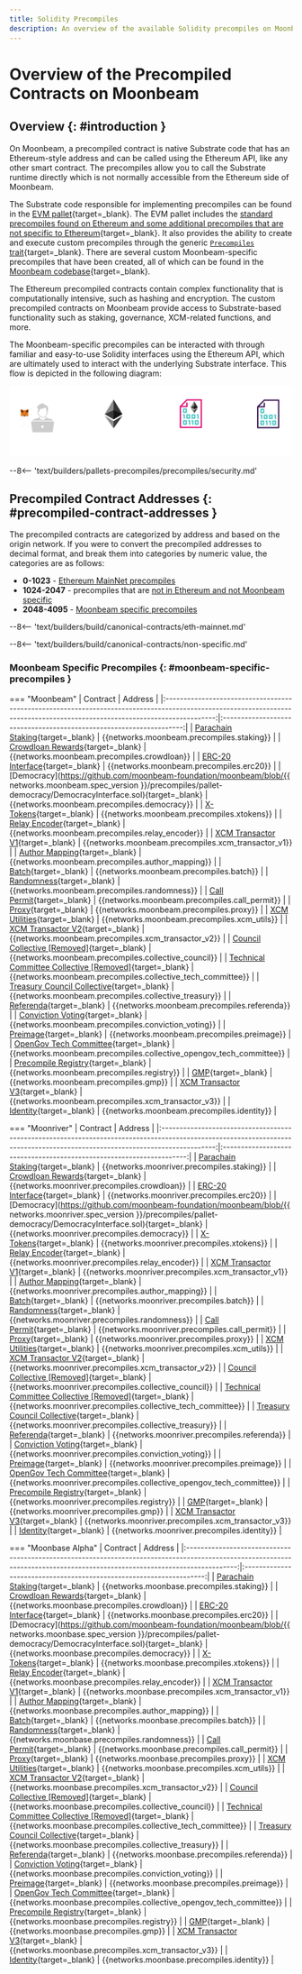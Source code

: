 ```yaml
---
title: Solidity Precompiles
description: An overview of the available Solidity precompiles on Moonbeam. Precompiles enable you to interact with Substrate features using the Ethereum API.
---
```


# Overview of the Precompiled Contracts on Moonbeam

## Overview {: #introduction }

On Moonbeam, a precompiled contract is native Substrate code that has an Ethereum-style address and can be called using the Ethereum API, like any other smart contract. The precompiles allow you to call the Substrate runtime directly which is not normally accessible from the Ethereum side of Moonbeam.

The Substrate code responsible for implementing precompiles can be found in the [EVM pallet](/learn/features/eth-compatibility/#evm-pallet){target=\_blank}. The EVM pallet includes the [standard precompiles found on Ethereum and some additional precompiles that are not specific to Ethereum](https://github.com/polkadot-evm/frontier/tree/master/frame/evm/precompile){target=\_blank}. It also provides the ability to create and execute custom precompiles through the generic [`Precompiles` trait](https://polkadot-evm.github.io/frontier/rustdocs/pallet_evm/trait.Precompile.html){target=\_blank}. There are several custom Moonbeam-specific precompiles that have been created, all of which can be found in the [Moonbeam codebase](https://github.com/moonbeam-foundation/moonbeam/tree/master/precompiles){target=\_blank}.

The Ethereum precompiled contracts contain complex functionality that is computationally intensive, such as hashing and encryption. The custom precompiled contracts on Moonbeam provide access to Substrate-based functionality such as staking, governance, XCM-related functions, and more.

The Moonbeam-specific precompiles can be interacted with through familiar and easy-to-use Solidity interfaces using the Ethereum API, which are ultimately used to interact with the underlying Substrate interface. This flow is depicted in the following diagram:

![Precompiled Contracts Diagram](/images/builders/pallets-precompiles/precompiles/overview/overview-1.webp)

--8<-- 'text/builders/pallets-precompiles/precompiles/security.md'

## Precompiled Contract Addresses {: #precompiled-contract-addresses }

The precompiled contracts are categorized by address and based on the origin network. If you were to convert the precompiled addresses to decimal format, and break them into categories by numeric value, the categories are as follows:

- **0-1023** - [Ethereum MainNet precompiles](#ethereum-mainnet-precompiles)
- **1024-2047** - precompiles that are [not in Ethereum and not Moonbeam specific](#non-moonbeam-specific-nor-ethereum-precomiles)
- **2048-4095** - [Moonbeam specific precompiles](#moonbeam-specific-precompiles)

--8<-- 'text/builders/build/canonical-contracts/eth-mainnet.md'

--8<-- 'text/builders/build/canonical-contracts/non-specific.md'

### Moonbeam Specific Precompiles {: #moonbeam-specific-precompiles }

=== "Moonbeam"
    |                                                                                  Contract                                                                                  |                               Address                               |
    |:--------------------------------------------------------------------------------------------------------------------------------------------------------------------------:|:-------------------------------------------------------------------:|
    |            [Parachain Staking](https://github.com/moonbeam-foundation/moonbeam/blob/master/precompiles/parachain-staking/StakingInterface.sol){target=\_blank}             |              {{networks.moonbeam.precompiles.staking}}              |
    |           [Crowdloan Rewards](https://github.com/moonbeam-foundation/moonbeam/blob/master/precompiles/crowdloan-rewards/CrowdloanInterface.sol){target=\_blank}            |             {{networks.moonbeam.precompiles.crowdloan}}             |
    |                    [ERC-20 Interface](https://github.com/moonbeam-foundation/moonbeam/blob/master/precompiles/balances-erc20/ERC20.sol){target=\_blank}                    |               {{networks.moonbeam.precompiles.erc20}}               |
    | [Democracy](https://github.com/moonbeam-foundation/moonbeam/blob/{{ networks.moonbeam.spec_version }}/precompiles/pallet-democracy/DemocracyInterface.sol){target=\_blank} |             {{networks.moonbeam.precompiles.democracy}}             |
    |                          [X-Tokens](https://github.com/moonbeam-foundation/moonbeam/blob/master/precompiles/xtokens/Xtokens.sol){target=\_blank}                           |              {{networks.moonbeam.precompiles.xtokens}}              |
    |                  [Relay Encoder](https://github.com/moonbeam-foundation/moonbeam/blob/master/precompiles/relay-encoder/RelayEncoder.sol){target=\_blank}                   |           {{networks.moonbeam.precompiles.relay_encoder}}           |
    |           [XCM Transactor V1](https://github.com/moonbeam-foundation/moonbeam/blob/master/precompiles/xcm-transactor/src/v1/XcmTransactorV1.sol){target=\_blank}           |         {{networks.moonbeam.precompiles.xcm_transactor_v1}}         |
    |            [Author Mapping](https://github.com/moonbeam-foundation/moonbeam/blob/master/precompiles/author-mapping/AuthorMappingInterface.sol){target=\_blank}             |          {{networks.moonbeam.precompiles.author_mapping}}           |
    |                              [Batch](https://github.com/moonbeam-foundation/moonbeam/blob/master/precompiles/batch/Batch.sol){target=\_blank}                              |               {{networks.moonbeam.precompiles.batch}}               |
    |                      [Randomness](https://github.com/moonbeam-foundation/moonbeam/blob/master/precompiles/randomness/Randomness.sol){target=\_blank}                       |            {{networks.moonbeam.precompiles.randomness}}             |
    |                     [Call Permit](https://github.com/moonbeam-foundation/moonbeam/blob/master/precompiles/call-permit/CallPermit.sol){target=\_blank}                      |            {{networks.moonbeam.precompiles.call_permit}}            |
    |                              [Proxy](https://github.com/moonbeam-foundation/moonbeam/blob/master/precompiles/proxy/Proxy.sol){target=\_blank}                              |               {{networks.moonbeam.precompiles.proxy}}               |
    |                      [XCM Utilities](https://github.com/moonbeam-foundation/moonbeam/blob/master/precompiles/xcm-utils/XcmUtils.sol){target=\_blank}                       |             {{networks.moonbeam.precompiles.xcm_utils}}             |
    |           [XCM Transactor V2](https://github.com/moonbeam-foundation/moonbeam/blob/master/precompiles/xcm-transactor/src/v2/XcmTransactorV2.sol){target=\_blank}           |         {{networks.moonbeam.precompiles.xcm_transactor_v2}}         |
    |             [Council Collective [Removed]](https://github.com/moonbeam-foundation/moonbeam/blob/master/precompiles/collective/Collective.sol){target=\_blank}              |        {{networks.moonbeam.precompiles.collective_council}}         |
    |       [Technical Committee Collective [Removed]](https://github.com/moonbeam-foundation/moonbeam/blob/master/precompiles/collective/Collective.sol){target=\_blank}        |     {{networks.moonbeam.precompiles.collective_tech_committee}}     |
    |              [Treasury Council Collective](https://github.com/moonbeam-foundation/moonbeam/blob/master/precompiles/collective/Collective.sol){target=\_blank}              |        {{networks.moonbeam.precompiles.collective_treasury}}        |
    |                        [Referenda](https://github.com/moonbeam-foundation/moonbeam/blob/master/precompiles/referenda/Referenda.sol){target=\_blank}                        |             {{networks.moonbeam.precompiles.referenda}}             |
    |            [Conviction Voting](https://github.com/moonbeam-foundation/moonbeam/blob/master/precompiles/conviction-voting/ConvictionVoting.sol){target=\_blank}             |         {{networks.moonbeam.precompiles.conviction_voting}}         |
    |                         [Preimage](https://github.com/moonbeam-foundation/moonbeam/blob/master/precompiles/preimage/Preimage.sol){target=\_blank}                          |             {{networks.moonbeam.precompiles.preimage}}              |
    |                [OpenGov Tech Committee](https://github.com/moonbeam-foundation/moonbeam/blob/master/precompiles/collective/Collective.sol){target=\_blank}                 | {{networks.moonbeam.precompiles.collective_opengov_tech_committee}} |
    |         [Precompile Registry](https://github.com/moonbeam-foundation/moonbeam/blob/master/precompiles/precompile-registry/PrecompileRegistry.sol){target=\_blank}          |             {{networks.moonbeam.precompiles.registry}}              |
    |                                 [GMP](https://github.com/moonbeam-foundation/moonbeam/blob/master/precompiles/gmp/Gmp.sol){target=\_blank}                                 |                {{networks.moonbeam.precompiles.gmp}}                |
    |           [XCM Transactor V3](https://github.com/moonbeam-foundation/moonbeam/blob/master/precompiles/xcm-transactor/src/v3/XcmTransactorV3.sol){target=\_blank}           |         {{networks.moonbeam.precompiles.xcm_transactor_v3}}         |
    |                         [Identity](https://github.com/moonbeam-foundation/moonbeam/blob/master/precompiles/identity/Identity.sol){target=\_blank}                          |             {{networks.moonbeam.precompiles.identity}}              |

=== "Moonriver"
    |                                                                                  Contract                                                                                   |                               Address                                |
    |:---------------------------------------------------------------------------------------------------------------------------------------------------------------------------:|:--------------------------------------------------------------------:|
    |             [Parachain Staking](https://github.com/moonbeam-foundation/moonbeam/blob/master/precompiles/parachain-staking/StakingInterface.sol){target=\_blank}             |              {{networks.moonriver.precompiles.staking}}              |
    |            [Crowdloan Rewards](https://github.com/moonbeam-foundation/moonbeam/blob/master/precompiles/crowdloan-rewards/CrowdloanInterface.sol){target=\_blank}            |             {{networks.moonriver.precompiles.crowdloan}}             |
    |                    [ERC-20 Interface](https://github.com/moonbeam-foundation/moonbeam/blob/master/precompiles/balances-erc20/ERC20.sol){target=\_blank}                     |               {{networks.moonriver.precompiles.erc20}}               |
    | [Democracy](https://github.com/moonbeam-foundation/moonbeam/blob/{{ networks.moonriver.spec_version }}/precompiles/pallet-democracy/DemocracyInterface.sol){target=\_blank} |             {{networks.moonriver.precompiles.democracy}}             |
    |                           [X-Tokens](https://github.com/moonbeam-foundation/moonbeam/blob/master/precompiles/xtokens/Xtokens.sol){target=\_blank}                           |              {{networks.moonriver.precompiles.xtokens}}              |
    |                   [Relay Encoder](https://github.com/moonbeam-foundation/moonbeam/blob/master/precompiles/relay-encoder/RelayEncoder.sol){target=\_blank}                   |           {{networks.moonriver.precompiles.relay_encoder}}           |
    |           [XCM Transactor V1](https://github.com/moonbeam-foundation/moonbeam/blob/master/precompiles/xcm-transactor/src/v1/XcmTransactorV1.sol){target=\_blank}            |         {{networks.moonriver.precompiles.xcm_transactor_v1}}         |
    |             [Author Mapping](https://github.com/moonbeam-foundation/moonbeam/blob/master/precompiles/author-mapping/AuthorMappingInterface.sol){target=\_blank}             |          {{networks.moonriver.precompiles.author_mapping}}           |
    |                              [Batch](https://github.com/moonbeam-foundation/moonbeam/blob/master/precompiles/batch/Batch.sol){target=\_blank}                               |               {{networks.moonriver.precompiles.batch}}               |
    |                       [Randomness](https://github.com/moonbeam-foundation/moonbeam/blob/master/precompiles/randomness/Randomness.sol){target=\_blank}                       |            {{networks.moonriver.precompiles.randomness}}             |
    |                      [Call Permit](https://github.com/moonbeam-foundation/moonbeam/blob/master/precompiles/call-permit/CallPermit.sol){target=\_blank}                      |            {{networks.moonriver.precompiles.call_permit}}            |
    |                              [Proxy](https://github.com/moonbeam-foundation/moonbeam/blob/master/precompiles/proxy/Proxy.sol){target=\_blank}                               |               {{networks.moonriver.precompiles.proxy}}               |
    |                       [XCM Utilities](https://github.com/moonbeam-foundation/moonbeam/blob/master/precompiles/xcm-utils/XcmUtils.sol){target=\_blank}                       |             {{networks.moonriver.precompiles.xcm_utils}}             |
    |           [XCM Transactor V2](https://github.com/moonbeam-foundation/moonbeam/blob/master/precompiles/xcm-transactor/src/v2/XcmTransactorV2.sol){target=\_blank}            |         {{networks.moonriver.precompiles.xcm_transactor_v2}}         |
    |              [Council Collective [Removed]](https://github.com/moonbeam-foundation/moonbeam/blob/master/precompiles/collective/Collective.sol){target=\_blank}              |        {{networks.moonriver.precompiles.collective_council}}         |
    |        [Technical Committee Collective [Removed]](https://github.com/moonbeam-foundation/moonbeam/blob/master/precompiles/collective/Collective.sol){target=\_blank}        |     {{networks.moonriver.precompiles.collective_tech_committee}}     |
    |              [Treasury Council Collective](https://github.com/moonbeam-foundation/moonbeam/blob/master/precompiles/collective/Collective.sol){target=\_blank}               |        {{networks.moonriver.precompiles.collective_treasury}}        |
    |                        [Referenda](https://github.com/moonbeam-foundation/moonbeam/blob/master/precompiles/referenda/Referenda.sol){target=\_blank}                         |             {{networks.moonriver.precompiles.referenda}}             |
    |             [Conviction Voting](https://github.com/moonbeam-foundation/moonbeam/blob/master/precompiles/conviction-voting/ConvictionVoting.sol){target=\_blank}             |         {{networks.moonriver.precompiles.conviction_voting}}         |
    |                          [Preimage](https://github.com/moonbeam-foundation/moonbeam/blob/master/precompiles/preimage/Preimage.sol){target=\_blank}                          |             {{networks.moonriver.precompiles.preimage}}              |
    |                 [OpenGov Tech Committee](https://github.com/moonbeam-foundation/moonbeam/blob/master/precompiles/collective/Collective.sol){target=\_blank}                 | {{networks.moonriver.precompiles.collective_opengov_tech_committee}} |
    |          [Precompile Registry](https://github.com/moonbeam-foundation/moonbeam/blob/master/precompiles/precompile-registry/PrecompileRegistry.sol){target=\_blank}          |             {{networks.moonriver.precompiles.registry}}              |
    |                                 [GMP](https://github.com/moonbeam-foundation/moonbeam/blob/master/precompiles/gmp/Gmp.sol){target=\_blank}                                  |                {{networks.moonriver.precompiles.gmp}}                |
    |           [XCM Transactor V3](https://github.com/moonbeam-foundation/moonbeam/blob/master/precompiles/xcm-transactor/src/v3/XcmTransactorV3.sol){target=\_blank}            |         {{networks.moonriver.precompiles.xcm_transactor_v3}}         |
    |                          [Identity](https://github.com/moonbeam-foundation/moonbeam/blob/master/precompiles/identity/Identity.sol){target=\_blank}                          |             {{networks.moonriver.precompiles.identity}}              |

=== "Moonbase Alpha"
    |                                                                                  Contract                                                                                  |                               Address                               |
    |:--------------------------------------------------------------------------------------------------------------------------------------------------------------------------:|:-------------------------------------------------------------------:|
    |            [Parachain Staking](https://github.com/moonbeam-foundation/moonbeam/blob/master/precompiles/parachain-staking/StakingInterface.sol){target=\_blank}             |              {{networks.moonbase.precompiles.staking}}              |
    |           [Crowdloan Rewards](https://github.com/moonbeam-foundation/moonbeam/blob/master/precompiles/crowdloan-rewards/CrowdloanInterface.sol){target=\_blank}            |             {{networks.moonbase.precompiles.crowdloan}}             |
    |                    [ERC-20 Interface](https://github.com/moonbeam-foundation/moonbeam/blob/master/precompiles/balances-erc20/ERC20.sol){target=\_blank}                    |               {{networks.moonbase.precompiles.erc20}}               |
    | [Democracy](https://github.com/moonbeam-foundation/moonbeam/blob/{{ networks.moonbase.spec_version }}/precompiles/pallet-democracy/DemocracyInterface.sol){target=\_blank} |             {{networks.moonbase.precompiles.democracy}}             |
    |                          [X-Tokens](https://github.com/moonbeam-foundation/moonbeam/blob/master/precompiles/xtokens/Xtokens.sol){target=\_blank}                           |              {{networks.moonbase.precompiles.xtokens}}              |
    |                  [Relay Encoder](https://github.com/moonbeam-foundation/moonbeam/blob/master/precompiles/relay-encoder/RelayEncoder.sol){target=\_blank}                   |           {{networks.moonbase.precompiles.relay_encoder}}           |
    |           [XCM Transactor V1](https://github.com/moonbeam-foundation/moonbeam/blob/master/precompiles/xcm-transactor/src/v1/XcmTransactorV1.sol){target=\_blank}           |         {{networks.moonbase.precompiles.xcm_transactor_v1}}         |
    |            [Author Mapping](https://github.com/moonbeam-foundation/moonbeam/blob/master/precompiles/author-mapping/AuthorMappingInterface.sol){target=\_blank}             |          {{networks.moonbase.precompiles.author_mapping}}           |
    |                              [Batch](https://github.com/moonbeam-foundation/moonbeam/blob/master/precompiles/batch/Batch.sol){target=\_blank}                              |               {{networks.moonbase.precompiles.batch}}               |
    |                      [Randomness](https://github.com/moonbeam-foundation/moonbeam/blob/master/precompiles/randomness/Randomness.sol){target=\_blank}                       |            {{networks.moonbase.precompiles.randomness}}             |
    |                     [Call Permit](https://github.com/moonbeam-foundation/moonbeam/blob/master/precompiles/call-permit/CallPermit.sol){target=\_blank}                      |            {{networks.moonbase.precompiles.call_permit}}            |
    |                              [Proxy](https://github.com/moonbeam-foundation/moonbeam/blob/master/precompiles/proxy/Proxy.sol){target=\_blank}                              |               {{networks.moonbase.precompiles.proxy}}               |
    |                      [XCM Utilities](https://github.com/moonbeam-foundation/moonbeam/blob/master/precompiles/xcm-utils/XcmUtils.sol){target=\_blank}                       |             {{networks.moonbase.precompiles.xcm_utils}}             |
    |           [XCM Transactor V2](https://github.com/moonbeam-foundation/moonbeam/blob/master/precompiles/xcm-transactor/src/v2/XcmTransactorV2.sol){target=\_blank}           |         {{networks.moonbase.precompiles.xcm_transactor_v2}}         |
    |             [Council Collective [Removed]](https://github.com/moonbeam-foundation/moonbeam/blob/master/precompiles/collective/Collective.sol){target=\_blank}              |        {{networks.moonbase.precompiles.collective_council}}         |
    |       [Technical Committee Collective [Removed]](https://github.com/moonbeam-foundation/moonbeam/blob/master/precompiles/collective/Collective.sol){target=\_blank}        |     {{networks.moonbase.precompiles.collective_tech_committee}}     |
    |              [Treasury Council Collective](https://github.com/moonbeam-foundation/moonbeam/blob/master/precompiles/collective/Collective.sol){target=\_blank}              |        {{networks.moonbase.precompiles.collective_treasury}}        |
    |                        [Referenda](https://github.com/moonbeam-foundation/moonbeam/blob/master/precompiles/referenda/Referenda.sol){target=\_blank}                        |             {{networks.moonbase.precompiles.referenda}}             |
    |            [Conviction Voting](https://github.com/moonbeam-foundation/moonbeam/blob/master/precompiles/conviction-voting/ConvictionVoting.sol){target=\_blank}             |         {{networks.moonbase.precompiles.conviction_voting}}         |
    |                         [Preimage](https://github.com/moonbeam-foundation/moonbeam/blob/master/precompiles/preimage/Preimage.sol){target=\_blank}                          |             {{networks.moonbase.precompiles.preimage}}              |
    |                [OpenGov Tech Committee](https://github.com/moonbeam-foundation/moonbeam/blob/master/precompiles/collective/Collective.sol){target=\_blank}                 | {{networks.moonbase.precompiles.collective_opengov_tech_committee}} |
    |         [Precompile Registry](https://github.com/moonbeam-foundation/moonbeam/blob/master/precompiles/precompile-registry/PrecompileRegistry.sol){target=\_blank}          |             {{networks.moonbase.precompiles.registry}}              |
    |                                 [GMP](https://github.com/moonbeam-foundation/moonbeam/blob/master/precompiles/gmp/Gmp.sol){target=\_blank}                                 |                {{networks.moonbase.precompiles.gmp}}                |
    |           [XCM Transactor V3](https://github.com/moonbeam-foundation/moonbeam/blob/master/precompiles/xcm-transactor/src/v3/XcmTransactorV3.sol){target=\_blank}           |         {{networks.moonbase.precompiles.xcm_transactor_v3}}         |
    |                         [Identity](https://github.com/moonbeam-foundation/moonbeam/blob/master/precompiles/identity/Identity.sol){target=\_blank}                          |             {{networks.moonbase.precompiles.identity}}              |
